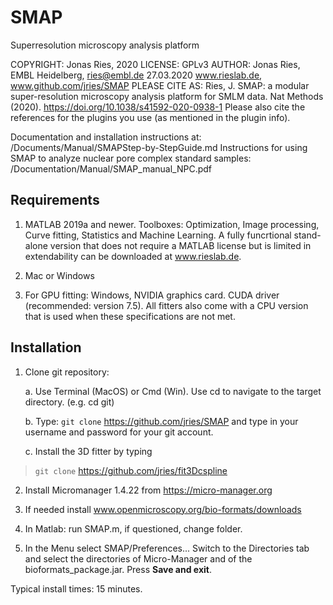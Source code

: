# SMAP
Superresolution microscopy analysis platform

COPYRIGHT:      Jonas Ries, 2020
LICENSE:        GPLv3
AUTHOR:         Jonas Ries, EMBL Heidelberg, ries@embl.de 27.03.2020
                www.rieslab.de, www.github.com/jries/SMAP
PLEASE CITE AS: Ries, J. SMAP: a modular super-resolution microscopy analysis 
                platform for SMLM data. Nat Methods (2020). 
                https://doi.org/10.1038/s41592-020-0938-1
                Please also cite the references for the plugins you use 
                (as mentioned in the plugin info).

Documentation and installation instructions at: 
    /Documents/Manual/SMAPStep-by-StepGuide.md
Instructions for using SMAP to analyze nuclear pore complex standard samples: 
    /Documentation/Manual/SMAP_manual_NPC.pdf

Requirements
------------

1.  MATLAB 2019a and newer. Toolboxes: Optimization, Image processing, 
    Curve fitting, Statistics and Machine Learning. 
    A fully funcrtional stand-alone version that does not require a MATLAB 
    license but is limited in extendability can be downloaded at www.rieslab.de.

2.  Mac or Windows

3.  For GPU fitting: Windows, NVIDIA graphics card. CUDA driver
    (recommended: version 7.5). All fitters also come with a CPU version 
    that is used when these specifications are not met.

Installation
------------

1.  Clone git repository:

    a.  Use Terminal (MacOS) or Cmd (Win). Use cd to navigate to the
        target directory. (e.g. cd git)

    b.  Type: `git clone` <https://github.com/jries/SMAP> and type
        in your username and password for your git account.

    c.  Install the 3D fitter by typing

> `git clone` https://github.com/jries/fit3Dcspline

2.  Install Micromanager 1.4.22 from https://micro-manager.org

3.  If needed install www.openmicroscopy.org/bio-formats/downloads

4.  In Matlab: run SMAP.m, if questioned, change folder.

5.  In the Menu select SMAP/Preferences... Switch to the Directories tab
    and select the directories of Micro-Manager and of the
    bioformats\_package.jar. Press **Save and exit**.

Typical install times: 15 minutes.